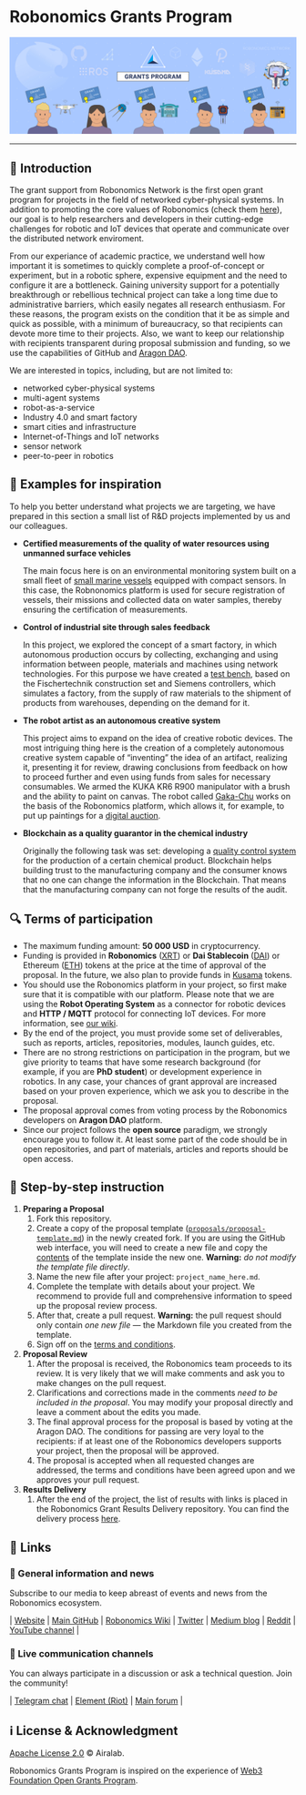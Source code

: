 # Robonomics Grants Program <!-- omit in toc -->

<p align="center">
  <img src="img/program-cover.jpg">
</p>

---

## :robot: Introduction

The grant support from Robonomics Network is the first open grant program for projects in the field of networked cyber-physical systems. In addition to promoting the core values of Robonomics (check them [here](https://gateway.pinata.cloud/ipfs/QmNNdLG3vuTsJtZtNByWaDTKRYPcBZSZcsJ1FY6rTYCixQ/Robonomics_keypoint_March_2021.pdf)), our goal is to help researchers and developers in their cutting-edge challenges for robotic and IoT devices that operate and communicate over the distributed network enviroment.

From our experiance of academic practice, we understand well how important it is sometimes to quickly complete a proof-of-concept or experiment, but in a robotic sphere, expensive equipment and the need to configure it are a bottleneck. Gaining university support for a potentially breakthrough or rebellious technical project can take a long time due to administrative barriers, which easily negates all research enthusiasm. For these reasons, the program exists on the condition that it be as simple and quick as possible, with a minimum of bureaucracy, so that recipients can devote more time to their projects. Also, we want to keep our relationship with recipients transparent during proposal submission and funding, so we use the capabilities of GitHub and [Aragon DAO](https://aragon.org/).

We are interested in topics, including, but are not limited to:

* networked cyber-physical systems
* multi-agent systems
* robot-as-a-service
* Industry 4.0 and smart factory
* smart cities and infrastructure
* Internet-of-Things and IoT networks
* sensor network
* peer-to-peer in robotics

## :rainbow: Examples for inspiration

To help you better understand what projects we are targeting, we have prepared in this section a small list of R&D projects implemented by us and our colleagues.

* **Certified measurements of the quality of water resources using unmanned surface vehicles**

    The main focus here is on an environmental monitoring system built on a small fleet of [small marine vessels](https://youtu.be/Mtqm5y6Bolo) equipped with compact sensors. In this case, the Robnonomics platform is used for secure registration of vessels, their missions and collected data on water samples, thereby ensuring the certification of measurements. 

* **Control of industrial site through sales feedback**

    In this project, we explored the concept of a smart factory, in which autonomous production occurs by collecting, exchanging and using information between people, materials and machines using network technologies. For this purpose we have created a [test bench](https://youtu.be/yuxOF_z70us), based on the Fischertechnik сonstruction set and Siemens controllers, which simulates a factory, from the supply of raw materials to the shipment of products from warehouses, depending on the demand for it.

* **The robot artist as an autonomous creative system**

    This project aims to expand on the idea of creative robotic devices. The most intriguing thing here is the creation of a completely autonomous creative system capable of “inventing” the idea of ​​an artifact, realizing it, presenting it for review, drawing conclusions from feedback on how to proceed further and even using funds from sales for necessary consumables. We armed the KUKA KR6 R900 manipulator with a brush and the ability to paint on canvas. The robot called [Gaka-Chu](https://blog.aira.life/gaka-chu-d2f6cfa61390) works on the basis of the Robonomics platform, which allows it, for example, to put up paintings for a [digital auction](https://rarible.com/gakachu).

* **Blockchain as a quality guarantor in the chemical industry**

    Originally the following task was set: developing a [quality control system](https://github.com/Vourhey/chemistry-quality-control) for the production of a certain chemical product. Blockchain helps building trust to the manufacturing company and the consumer knows that no one can change the information in the Blockchain. That means that the manufacturing company can not forge the results of the audit.

## :mag: Terms of participation

* The maximum funding amount: **50 000 USD** in cryptocurrency.
* Funding is provided in **Robonomics** ([XRT](https://www.coingecko.com/en/coins/robonomics-network)) or **Dai Stablecoin** ([DAI](https://www.coingecko.com/en/coins/dai)) or Ethereum ([ETH](https://www.coingecko.com/en/coins/ethereum)) tokens at the price at the time of approval of the proposal. In the future, we also plan to provide funds in [Kusama](https://kusama.network/) tokens.
* You should use the Robonomics platform in your project, so first make sure that it is compatible with our platform. Please note that we are using the **Robot Operating System** as a connector for robotic devices and **HTTP / MQTT** protocol for connecting IoT devices. For more information, see [our wiki](https://wiki.robonomics.network/).
* By the end of the project, you must provide some set of deliverables, such as reports, articles, repositories, modules, launch guides, etc.
* There are no strong restrictions on participation in the program, but we give priority to teams that have some research background (for example, if you are **PhD student**) or development experience in robotics. In any case, your chances of grant approval are increased based on your proven experience, which we ask you to describe in the proposal.
* The proposal approval comes from voting process by the Robonomics developers on **Aragon DAO** platform.
* Since our project follows the **open source** paradigm, we strongly encourage you to follow it. At least some part of the code should be in open repositories, and part of materials, articles and reports should be open access.


## :memo: Step-by-step instruction

1. **Preparing a Proposal**
    1. Fork this repository.
    2. Create a copy of the proposal template ([`proposals/proposal-template.md`](proposals/proposal-template.md)) in the newly created fork. If you are using the GitHub web interface, you will need to create a new file and copy the [contents](contents) of the template inside the new one. **Warning:** *do not modify the template file directly*.
    3. Name the new file after your project: `project_name_here.md`.
    4. Complete the template with details about your project. We recommend to provide full and comprehensive information to speed up the proposal review process.
    5. After that, create a pull request. **Warning:** the pull request should only contain *one new file* — the Markdown file you created from the template.
    6. Sign off on the [terms and conditions](T&Cs.md).
2. **Proposal Review**
    1. After the proposal is received, the Robonomics team proceeds to its review. It is very likely that we will make comments and ask you to make changes on the pull request.
    2. Clarifications and corrections made in the comments *need to be included in the proposal*. You may modify your proposal directly and leave a comment about the edits you made.
    3. The final approval process for the proposal is based by voting at the Aragon DAO. The conditions for passing are very loyal to the recipients: if at least one of the Robonomics developers supports your project, then the proposal will be approved.
    4. The proposal is accepted when all requested changes are addressed, the terms and conditions have been agreed upon and we approves your pull request.
3. **Results Delivery**
    1. After the end of the project, the list of results with links is placed in the Robonomics Grant Results Delivery repository. You can find the delivery process [here](link).


## :link: Links

### :newspaper: General information and news

Subscribe to our media to keep abreast of events and news from the Robonomics ecosystem.

| [Website](https://robonomics.network/) | [Main GitHub](https://github.com/airalab) | [Robonomics Wiki](https://wiki.robonomics.network/) | [Twitter](https://twitter.com/AIRA_Robonomics) | [Medium blog](https://blog.aira.life/) | [Reddit](https://www.reddit.com/r/robonomics/) | [YouTube channel](https://www.youtube.com/channel/UCrSiho1uB-1n6F8cZpCLhjQ) |

### :speech_balloon: Live communication channels

You can always participate in a discussion or ask a technical question. Join the community!

| [Telegram chat](https://t.me/robonomics) | [Element (Riot)](https://riot.im/app/#/room/#robonomics:matrix.org) | [Main forum](https://discourse.robonomics.network/) |

## :information_source: License & Acknowledgment <!-- omit in toc -->

[Apache License 2.0](LICENSE) © Airalab.

Robonomics Grants Program is inspired on the experience of [Web3 Foundation Open Grants Program](https://github.com/w3f/Open-Grants-Program).
